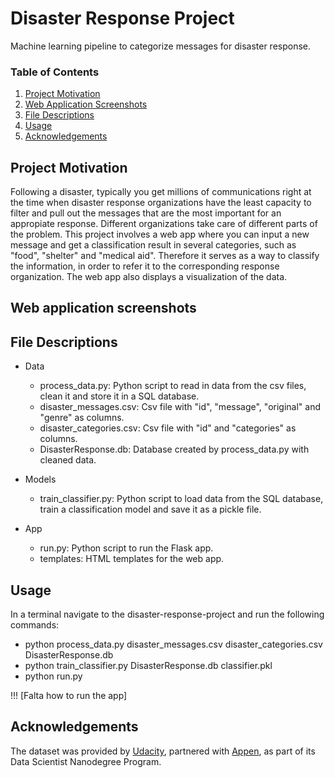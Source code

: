 # Disaster Response Project
Machine learning pipeline to categorize messages for disaster response.

### Table of Contents

1. [Project Motivation](#motivation)
2. [Web Application Screenshots](#screenshots)
3. [File Descriptions](#files)
4. [Usage](#usage)
5. [Acknowledgements](#acknowledgements)

## Project Motivation <a name="motivation"></a>

Following a disaster, typically you get millions of communications right at the time when disaster response organizations have the least capacity to filter and pull out the messages that are the most important for an appropiate response. Different organizations take care of different parts of the problem.
This project involves a web app where you can input a new message and get a classification result in several categories, such as "food", "shelter" and "medical aid". Therefore it serves as a way to classify the information, in order to refer it to the corresponding response organization. The web app also displays a visualization of the data. 

## Web application screenshots <a name="screenshots"></a>



## File Descriptions <a name="files"></a>

- Data
  - process_data.py: Python script to read in data from the csv files, clean it and store it in a SQL database.
  - disaster_messages.csv: Csv file with "id", "message", "original" and "genre" as columns.
  - disaster_categories.csv: Csv file with "id" and "categories" as columns.
  - DisasterResponse.db: Database created by process_data.py with cleaned data.
  
- Models
  - train_classifier.py: Python script to load data from the SQL database, train a classification model and save it as a pickle file.

- App
  - run.py: Python script to run the Flask app.
  - templates: HTML templates for the web app.


## Usage <a name="usage"></a>
 
In a terminal navigate to the disaster-response-project and run the following commands:
- python process_data.py disaster_messages.csv disaster_categories.csv DisasterResponse.db
- python train_classifier.py DisasterResponse.db classifier.pkl
- python run.py

!!! [Falta how to run the app]

## Acknowledgements <a name="acknowledgements"></a>

The dataset was provided by [Udacity](https://www.udacity.com/), partnered with [Appen](https://appen.com/), as part of its Data Scientist Nanodegree Program.

